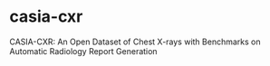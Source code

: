 # casia-cxr
CASIA-CXR: An Open Dataset of Chest X-rays with Benchmarks on Automatic Radiology Report Generation
